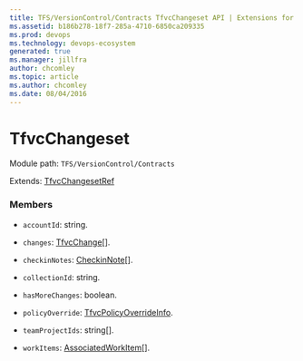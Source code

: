 ```yaml
---
title: TFS/VersionControl/Contracts TfvcChangeset API | Extensions for Azure DevOps Services
ms.assetid: b186b278-18f7-285a-4710-6850ca209335
ms.prod: devops
ms.technology: devops-ecosystem
generated: true
ms.manager: jillfra
author: chcomley
ms.topic: article
ms.author: chcomley
ms.date: 08/04/2016
---
```


# TfvcChangeset

Module path: `TFS/VersionControl/Contracts`

Extends: [TfvcChangesetRef](../../../TFS/VersionControl/Contracts/TfvcChangesetRef.md)

### Members

* `accountId`: string. 

* `changes`: [TfvcChange](../../../TFS/VersionControl/Contracts/TfvcChange.md)[]. 

* `checkinNotes`: [CheckinNote](../../../TFS/VersionControl/Contracts/CheckinNote.md)[]. 

* `collectionId`: string. 

* `hasMoreChanges`: boolean. 

* `policyOverride`: [TfvcPolicyOverrideInfo](../../../TFS/VersionControl/Contracts/TfvcPolicyOverrideInfo.md). 

* `teamProjectIds`: string[]. 

* `workItems`: [AssociatedWorkItem](../../../TFS/VersionControl/Contracts/AssociatedWorkItem.md)[]. 

